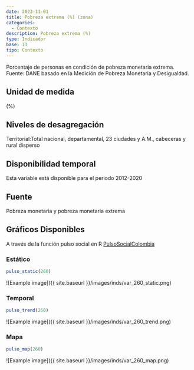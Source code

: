 ```yaml
---
date: 2023-11-01
title: Pobreza extrema (%) (zona)
categories:
  - Contexto
description: Pobreza extrema (%)
type: Indicador
base: 13
tipo: Contexto
--- 
```


Porcentaje de personas en condición de pobreza monetaria extrema.
Fuente: DANE basado en la Medición de Pobreza Monetaria y Desigualdad.

## Unidad de medida
(%)

## Niveles de desagregación
Territorial:Total nacional, departamental, 23 ciudades y A.M., cabeceras y rural disperso

## Disponibilidad temporal
Esta variable está disponible para el periodo 2012-2020

## Fuente
Pobreza monetaria y pobreza monetaria extrema

## Gráficos Disponibles

A través de la función pulso social en R [PulsoSocialColombia](https://github.com/pulsosocialcolombia/PulsoSocialColombia)

### Estático

``` R
pulso_static(260)
```

![Example image]({{ site.baseurl }}/images/inds/var_260_static.png)

### Temporal

``` R
pulso_trend(260)
```

![Example image]({{ site.baseurl }}/images/inds/var_260_trend.png)

### Mapa

``` R
pulso_map(260)
```

![Example image]({{ site.baseurl }}/images/inds/var_260_map.png)